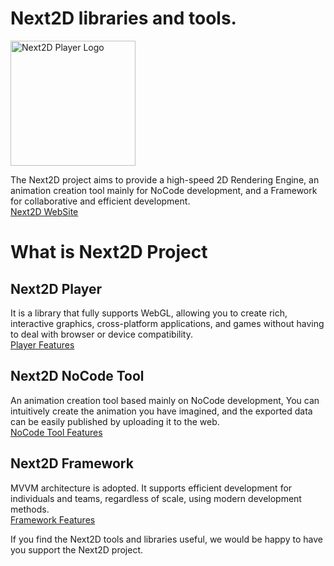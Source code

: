 Next2D libraries and tools.
=============
<img src="https://next2d.app/assets/img/logo.svg" width="200" height="200" alt="Next2D Player Logo">

The Next2D project aims to provide a high-speed 2D Rendering Engine, an animation creation tool mainly for NoCode development, and a Framework for collaborative and efficient development.\
[Next2D WebSite](https://next2d.app)

# What is Next2D Project

## Next2D Player
It is a library that fully supports WebGL, allowing you to create rich, interactive graphics, cross-platform applications, and games without having to deal with browser or device compatibility.\
[Player Features](https://next2d.app/#player)

## Next2D NoCode Tool
An animation creation tool based mainly on NoCode development, You can intuitively create the animation you have imagined, and the exported data can be easily published by uploading it to the web.\
[NoCode Tool Features](https://next2d.app/#tool)

## Next2D Framework
MVVM architecture is adopted. It supports efficient development for individuals and teams, regardless of scale, using modern development methods. \
[Framework Features](https://next2d.app/#framework)

If you find the Next2D tools and libraries useful, we would be happy to have you support the Next2D project.

